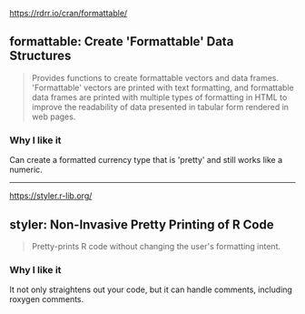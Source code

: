 https://rdrr.io/cran/formattable/
## formattable: Create 'Formattable' Data Structures
<blockquote>Provides functions to create formattable vectors and data frames. 'Formattable' vectors are printed with text formatting, and formattable data frames are printed with multiple types of formatting in HTML to improve the readability of data presented in tabular form rendered in web pages.</blockquote>

### Why I like it
Can create a formatted currency type that is 'pretty' and still works like a numeric. 

-----

https://styler.r-lib.org/
## styler: Non-Invasive Pretty Printing of R Code
<blockquote>Pretty-prints R code without changing the user's formatting intent.</blockquote>

### Why I like it
It not only straightens out your code, but it can handle comments, including roxygen comments.

